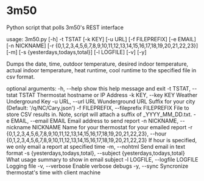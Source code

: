 # 3m50
Python script that polls 3m50's REST interface


usage: 3m50.py [-h] -t TSTAT [-k KEY] [-u URL] [-f FILEPREFIX] [-e EMAIL]
               [-n NICKNAME]
               [-r {0,1,2,3,4,5,6,7,8,9,10,11,12,13,14,15,16,17,18,19,20,21,22,23}]
               [-m] [-s {yesterdays,todays,total}] [-l LOGFILE] [-v] [-y]

Dumps the date, time, outdoor temperature, desired indoor temperature, actual
indoor temperature, heat runtime, cool runtime to the specified file in csv
format.

optional arguments:
  -h, --help            show this help message and exit
  -t TSTAT, --tstat TSTAT
                        Thermostat hostname or IP Address
  -k KEY, --key KEY     Weather Underground Key
  -u URL, --url URL     Wunderground URL Suffix for your city (Default:
                        '/q/NC/Cary.json')
  -f FILEPREFIX, --fileprefix FILEPREFIX
                        File to store CSV results in. Note, script will attach
                        a suffix of _YYYY_MM_DD.txt.
  -e EMAIL, --email EMAIL
                        Email address to send report
  -n NICKNAME, --nickname NICKNAME
                        Name for your thermostat for your emailed report
  -r {0,1,2,3,4,5,6,7,8,9,10,11,12,13,14,15,16,17,18,19,20,21,22,23}, --hour {0,1,2,3,4,5,6,7,8,9,10,11,12,13,14,15,16,17,18,19,20,21,22,23}
                        If hour is specified, we only email a report at
                        specified time
  -m, --nohtml          Send email in text format
  -s {yesterdays,todays,total}, --subject {yesterdays,todays,total}
                        What usage summary to show in email subject
  -l LOGFILE, --logfile LOGFILE
                        Logging file
  -v, --verbose         Enable verbose debugs
  -y, --sync            Syncronize thermostat's time with client machine

